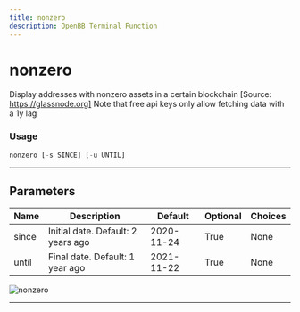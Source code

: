```yaml
---
title: nonzero
description: OpenBB Terminal Function
---
```


# nonzero

Display addresses with nonzero assets in a certain blockchain [Source: https://glassnode.org] Note that free api keys only allow fetching data with a 1y lag

### Usage

```python
nonzero [-s SINCE] [-u UNTIL]
```

---

## Parameters

| Name | Description | Default | Optional | Choices |
| ---- | ----------- | ------- | -------- | ------- |
| since | Initial date. Default: 2 years ago | 2020-11-24 | True | None |
| until | Final date. Default: 1 year ago | 2021-11-22 | True | None |

![nonzero](https://user-images.githubusercontent.com/46355364/154064344-5b7825c8-9243-47ba-9930-0f5f7e3282a4.png)

---
